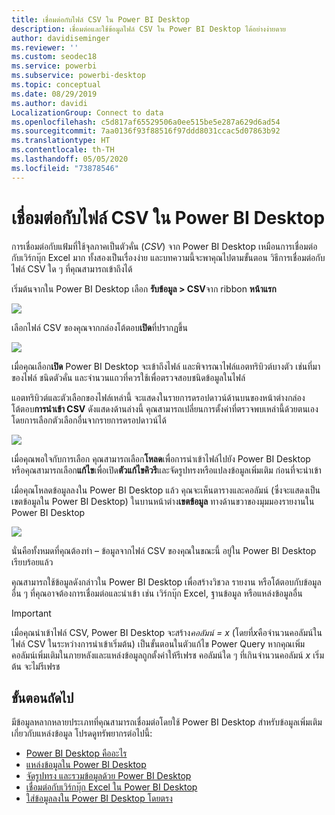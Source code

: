 ```yaml
---
title: เชื่อมต่อกับไฟล์ CSV ใน Power BI Desktop
description: เชื่อมต่อและใช้ข้อมูลไฟล์ CSV ใน Power BI Desktop ได้อย่างง่ายดาย
author: davidiseminger
ms.reviewer: ''
ms.custom: seodec18
ms.service: powerbi
ms.subservice: powerbi-desktop
ms.topic: conceptual
ms.date: 08/29/2019
ms.author: davidi
LocalizationGroup: Connect to data
ms.openlocfilehash: c5d817af65529506a0ee515be5e287a629d6ad54
ms.sourcegitcommit: 7aa0136f93f88516f97ddd8031ccac5d07863b92
ms.translationtype: HT
ms.contentlocale: th-TH
ms.lasthandoff: 05/05/2020
ms.locfileid: "73878546"
---
```

# <a name="connect-to-csv-files-in-power-bi-desktop"></a>เชื่อมต่อกับไฟล์ CSV ใน Power BI Desktop
การเชื่อมต่อกับแฟ้มที่ใช้จุลภาคเป็นตัวคั่น (*CSV*) จาก Power BI Desktop เหมือนการเชื่อมต่อกับเวิร์กบุ๊ก Excel มาก ทั้งสองเป็นเรื่องง่าย และบทความนี้จะพาคุณไปตามขั้นตอน วิธีการเชื่อมต่อกับไฟล์ CSV ใด ๆ ที่คุณสามารถเข้าถึงได้

เริ่มต้นจากใน Power BI Desktop เลือก **รับข้อมูล > CSV**จาก ribbon **หน้าแรก**

![](media/desktop-connect-csv/connect-to-csv_1.png)

เลือกไฟล์ CSV ของคุณจากกล่องโต้ตอบ**เปิด**ที่ปรากฏขึ้น

![](media/desktop-connect-csv/connect-to-csv_2.png)

เมื่อคุณเลือก**เปิด** Power BI Desktop จะเข้าถึงไฟล์ และพิจารณาไฟล์แอตทริบิวต์บางตัว เช่นที่มาของไฟล์ ชนิดตัวคั่น และจำนวนแถวที่ควรใช้เพื่อตรวจสอบชนิดข้อมูลในไฟล์

แอตทริบิวต์และตัวเลือกของไฟล์เหล่านี้ จะแสดงในรายการดรอปดาวน์ด้านบนของหน้าต่างกล่องโต้ตอบ**การนำเข้า CSV** ดังแสดงด้านล่างนี้ คุณสามารถเปลี่ยนการตั้งค่าที่ตรวจพบเหล่านี้ด้วยตนเอง โดยการเลือกตัวเลือกอื่นจากรายการดรอปดาวน์ได้

![](media/desktop-connect-csv/connect-to-csv_3.png)

เมื่อคุณพอใจกับการเลือก คุณสามารถเลือก**โหลด**เพื่อการนำเข้าไฟล์ไปยัง Power BI Desktop หรือคุณสามารถเลือก**แก้ไข**เพื่อเปิด**ตัวแก้ไขคิวรี**และจัดรูปทรงหรือแปลงข้อมูลเพิ่มเติม ก่อนที่จะนำเข้า

เมื่อคุณโหลดข้อมูลลงใน Power BI Desktop แล้ว คุณจะเห็นตารางและคอลัมน์ (ซึ่งจะแสดงเป็นเขตข้อมูลใน Power BI Desktop) ในบานหน้าต่าง**เขตข้อมูล** ทางด้านขวาของมุมมองรายงานใน Power BI Desktop

![](media/desktop-connect-csv/connect-to-csv_4.png)

นั่นคือทั้งหมดที่คุณต้องทำ – ข้อมูลจากไฟล์ CSV ของคุณในขณะนี้ อยู่ใน Power BI Desktop เรียบร้อยแล้ว

คุณสามารถใช้ข้อมูลดังกล่าวใน Power BI Desktop เพื่อสร้างวิชวล รายงาน หรือโต้ตอบกับข้อมูลอื่น ๆ ที่คุณอาจต้องการเชื่อมต่อและนำเข้า เช่น เวิร์กบุ๊ก Excel, ฐานข้อมูล หรือแหล่งข้อมูลอื่น

> [!IMPORTANT]
> เมื่อคุณนำเข้าไฟล์ CSV, Power BI Desktop จะสร้าง*คอลัมน์ = x* (โดยที่*x*คือจำนวนคอลัมน์ในไฟล์ CSV ในระหว่างการนำเข้าเริ่มต้น) เป็นขั้นตอนในตัวแก้ไข Power Query หากคุณเพิ่มคอลัมน์เพิ่มเติมในภายหลังและแหล่งข้อมูลถูกตั้งค่าให้รีเฟรช คอลัมน์ใด ๆ ที่เกินจำนวนคอลัมน์ *x* เริ่มต้น จะไม่รีเฟรช 


## <a name="next-steps"></a>ขั้นตอนถัดไป
มีข้อมูลหลากหลายประเภทที่คุณสามารถเชื่อมต่อโดยใช้ Power BI Desktop สำหรับข้อมูลเพิ่มเติมเกี่ยวกับแหล่งข้อมูล โปรดดูทรัพยากรต่อไปนี้:

* [Power BI Desktop คืออะไร](desktop-what-is-desktop.md)
* [แหล่งข้อมูลใน Power BI Desktop](desktop-data-sources.md)
* [จัดรูปทรง และรวมข้อมูลด้วย Power BI Desktop](desktop-shape-and-combine-data.md)
* [เชื่อมต่อกับเวิร์กบุ๊ก Excel ใน Power BI Desktop](desktop-connect-excel.md)   
* [ใส่ข้อมูลลงใน Power BI Desktop โดยตรง](desktop-enter-data-directly-into-desktop.md)   


